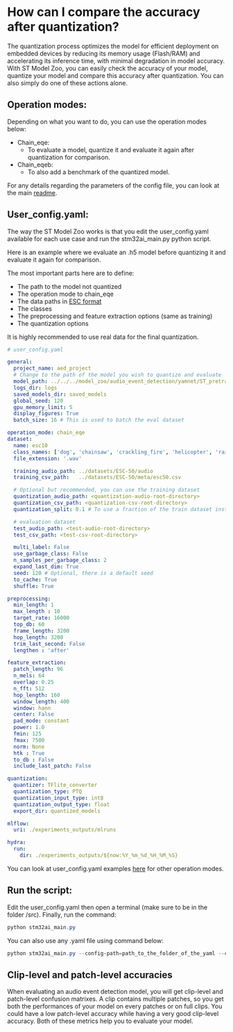 # How can I compare the accuracy after quantization?

The quantization process optimizes the model for efficient deployment on embedded devices by reducing its memory usage (Flash/RAM) and accelerating its inference time, with minimal degradation in model accuracy. With ST Model Zoo, you can easily check the accuracy of your model, quantize your model and compare this accuracy after quantization. You can also simply do one of these actions alone.

## Operation modes:

Depending on what you want to do, you can use the operation modes below:

- Chain_eqe:
    - To evaluate a model, quantize it and evaluate it again after quantization for comparison.
- Chain_eqeb:
    - To also add a benchmark of the quantized model.

For any details regarding the parameters of the config file, you can look at the main [readme](../../../src/readme.md).

## User_config.yaml:

The way the ST Model Zoo works is that you edit the user_config.yaml available for each use case and run the stm32ai_main.py python script.

Here is an example where we evaluate an .h5 model before quantizing it and evaluate it again for comparison.

The most important parts here are to define:
- The path to the model not quantized
- The operation mode to chain_eqe
- The data paths in [ESC format](https://github.com/STMicroelectronics/stm32ai-modelzoo-services/blob/main/audio_event_detection/src/README.md#2)
- The classes
- The preprocessing and feature extraction options (same as training)
- The quantization options

It is highly recommended to use real data for the final quantization.


```yaml
# user_config.yaml

general:
  project_name: aed_project
  # Change to the path of the model you wish to quantize and evaluate
  model_path: ../../../model_zoo/audio_event_detection/yamnet/ST_pretrainedmodel_public_dataset/esc10/yamnet_256_64x96_tl/yamnet_256_64x96_tl.h5
  logs_dir: logs
  saved_models_dir: saved_models
  global_seed: 120
  gpu_memory_limit: 5
  display_figures: True 
  batch_size: 16 # This is used to batch the eval dataset

operation_mode: chain_eqe 
dataset:
  name: esc10
  class_names: ['dog', 'chainsaw', 'crackling_fire', 'helicopter', 'rain', 'crying_baby', 'clock_tick', 'sneezing', 'rooster', 'sea_waves']
  file_extension: '.wav'

  training_audio_path: ../datasets/ESC-50/audio 
  training_csv_path:   ../datasets/ESC-50/meta/esc50.csv 

  # Optional but recommended, you can use the training dataset
  quantization_audio_path: <quantization-audio-root-directory>
  quantization_csv_path: <quantization-csv-root-directory>
  quantization_split: 0.1 # To use a fraction of the train dataset instead

  # evaluation dataset
  test_audio_path: <test-audio-root-directory>
  test_csv_path: <test-csv-root-directory>

  multi_label: False 
  use_garbage_class: False 
  n_samples_per_garbage_class: 2
  expand_last_dim: True
  seed: 120 # Optional, there is a default seed
  to_cache: True
  shuffle: True

preprocessing:
  min_length: 1
  max_length : 10
  target_rate: 16000
  top_db: 60
  frame_length: 3200
  hop_length: 3200
  trim_last_second: False
  lengthen : 'after'

feature_extraction:
  patch_length: 96
  n_mels: 64
  overlap: 0.25
  n_fft: 512
  hop_length: 160
  window_length: 400
  window: hann
  center: False
  pad_mode: constant
  power: 1.0
  fmin: 125
  fmax: 7500
  norm: None
  htk : True
  to_db : False
  include_last_patch: False

quantization:
  quantizer: TFlite_converter
  quantization_type: PTQ
  quantization_input_type: int8
  quantization_output_type: float
  export_dir: quantized_models

mlflow:
  uri: ./experiments_outputs/mlruns

hydra:
  run:
    dir: ./experiments_outputs/${now:%Y_%m_%d_%H_%M_%S}
```

You can look at user_config.yaml examples [here](https://github.com/STMicroelectronics/stm32ai-modelzoo-services/tree/main/audio_event_detection/src/config_file_examples) for other operation modes.

## Run the script:

Edit the user_config.yaml then open a terminal (make sure to be in the folder /src). Finally, run the command:

```powershell
python stm32ai_main.py
```
You can also use any .yaml file using command below:
```powershell
python stm32ai_main.py --config-path=path_to_the_folder_of_the_yaml --config-name=name_of_your_yaml_file
```

## Clip-level and patch-level accuracies

When evaluating an audio event detection model, you will get clip-level and patch-level confusion matrixes. A clip contains multiple patches, so you get both the performances of your model on every patches or on full clips. You could have a low patch-level accuracy while having a very good clip-level accuracy. Both of these metrics help you to evaluate your model.